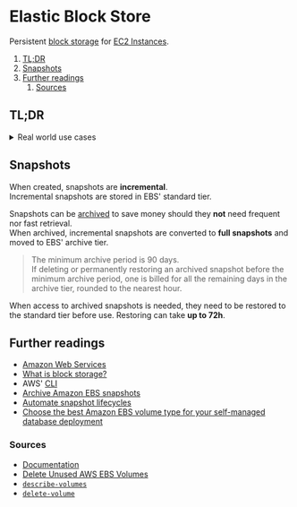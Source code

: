 # Elastic Block Store

Persistent [block storage][what is block storage?] for [EC2 Instances][ec2].

1. [TL;DR](#tldr)
1. [Snapshots](#snapshots)
1. [Further readings](#further-readings)
   1. [Sources](#sources)

## TL;DR

<details>
  <summary>Real world use cases</summary>

```sh
# Clean up unused volumes.
aws ec2 describe-volumes --output 'text' --filters 'Name=status,Values=available' \
  --query "Volumes[?CreateTime<'2018-03-31'].VolumeId" \
| xargs -pn '1' aws ec2 delete-volume --volume-id
```

</details>

## Snapshots

When created, snapshots are **incremental**.<br/>
Incremental snapshots are stored in EBS' standard tier.

Snapshots can be [archived][archive amazon ebs snapshots] to save money should they **not** need frequent nor fast
retrieval.<br/>
When archived, incremental snapshots are converted to **full snapshots** and moved to EBS' archive tier.

> The minimum archive period is 90 days.<br/>
> If deleting or permanently restoring an archived snapshot before the minimum archive period, one is billed for all the
> remaining days in the archive tier, rounded to the nearest hour.

When access to archived snapshots is needed, they need to be restored to the standard tier before use. Restoring can
take **up to 72h**.

## Further readings

- [Amazon Web Services]
- [What is block storage?]
- AWS' [CLI]
- [Archive Amazon EBS snapshots]
- [Automate snapshot lifecycles]
- [Choose the best Amazon EBS volume type for your self-managed database deployment]

### Sources

- [Documentation]
- [Delete Unused AWS EBS Volumes]
- [`describe-volumes`][describe-volumes]
- [`delete-volume`][delete-volume]

<!--
  Reference
  ═╬═Time══
  -->

<!-- Knowledge base -->
[amazon web services]: README.md
[cli]: cli.md
[ec2]: ec2.md

<!-- Upstream -->
[archive amazon ebs snapshots]: https://docs.aws.amazon.com/ebs/latest/userguide/snapshot-archive.html
[automate snapshot lifecycles]: https://docs.aws.amazon.com/ebs/latest/userguide/snapshot-ami-policy.html
[choose the best amazon ebs volume type for your self-managed database deployment]: https://aws.amazon.com/blogs/storage/how-to-choose-the-best-amazon-ebs-volume-type-for-your-self-managed-database-deployment/
[delete-volume]: https://docs.aws.amazon.com/cli/latest/reference/ec2/delete-volume.html
[describe-volumes]: https://docs.aws.amazon.com/cli/latest/reference/ec2/describe-volumes.html
[documentation]: https://docs.aws.amazon.com/ebs/
[what is block storage?]: https://aws.amazon.com/what-is/block-storage/

<!-- Others -->
[delete unused aws ebs volumes]: https://www.nops.io/unused-aws-ebs-volumes/
